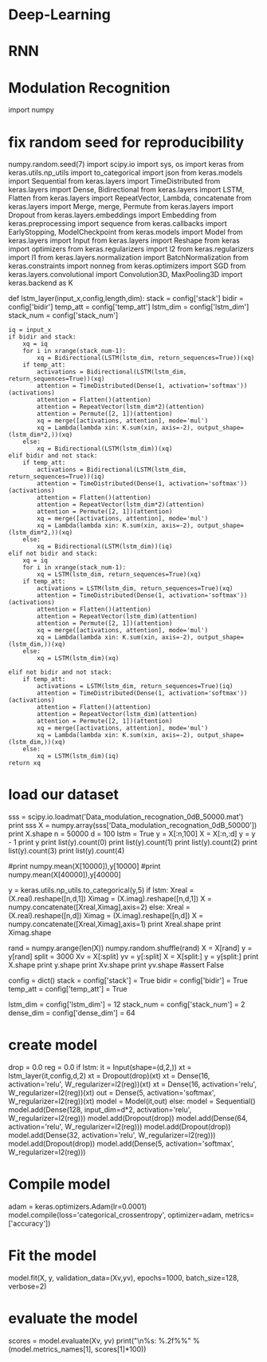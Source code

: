 # Deep-Learning
# RNN
# Modulation Recognition


import numpy
# fix random seed for reproducibility
numpy.random.seed(7)
import scipy.io
import sys, os
import keras
from keras.utils.np_utils import to_categorical
import json
from keras.models import Sequential
from keras.layers import TimeDistributed
from keras.layers import Dense, Bidirectional
from keras.layers import LSTM, Flatten
from keras.layers import RepeatVector, Lambda, concatenate
from keras.layers import Merge, merge, Permute
from keras.layers import Dropout
from keras.layers.embeddings import Embedding
from keras.preprocessing import sequence
from keras.callbacks import EarlyStopping, ModelCheckpoint
from keras.models import Model
from keras.layers import Input
from keras.layers import Reshape
from keras import optimizers
from keras.regularizers import l2
from keras.regularizers import l1
from keras.layers.normalization import BatchNormalization
from keras.constraints import nonneg
from keras.optimizers import SGD
from keras.layers.convolutional import Convolution3D, MaxPooling3D
import keras.backend as K


def lstm_layer(input_x,config,length,dim):
    stack = config['stack']
    bidir = config['bidir']
    temp_att = config['temp_att']
    lstm_dim = config['lstm_dim']
    stack_num = config['stack_num']

    iq = input_x
    if bidir and stack:
        xq = iq
        for i in xrange(stack_num-1):
            xq = Bidirectional(LSTM(lstm_dim, return_sequences=True))(xq)
        if temp_att:
            activations = Bidirectional(LSTM(lstm_dim, return_sequences=True))(xq)
            attention = TimeDistributed(Dense(1, activation='softmax'))(activations)
            attention = Flatten()(attention)
            attention = RepeatVector(lstm_dim*2)(attention)
            attention = Permute([2, 1])(attention)
            xq = merge([activations, attention], mode='mul')
            xq = Lambda(lambda xin: K.sum(xin, axis=-2), output_shape=(lstm_dim*2,))(xq)
        else:
            xq = Bidirectional(LSTM(lstm_dim))(xq)
    elif bidir and not stack:
        if temp_att:
            activations = Bidirectional(LSTM(lstm_dim, return_sequences=True))(iq)
            attention = TimeDistributed(Dense(1, activation='softmax'))(activations)
            attention = Flatten()(attention)
            attention = RepeatVector(lstm_dim*2)(attention)
            attention = Permute([2, 1])(attention)
            xq = merge([activations, attention], mode='mul')
            xq = Lambda(lambda xin: K.sum(xin, axis=-2), output_shape=(lstm_dim*2,))(xq)
        else:
            xq = Bidirectional(LSTM(lstm_dim))(iq)
    elif not bidir and stack:
        xq = iq
        for i in xrange(stack_num-1):
            xq = LSTM(lstm_dim, return_sequences=True)(xq)
        if temp_att:
            activations = LSTM(lstm_dim, return_sequences=True)(xq)
            attention = TimeDistributed(Dense(1, activation='softmax'))(activations)
            attention = Flatten()(attention)
            attention = RepeatVector(lstm_dim)(attention)
            attention = Permute([2, 1])(attention)
            xq = merge([activations, attention], mode='mul')
            xq = Lambda(lambda xin: K.sum(xin, axis=-2), output_shape=(lstm_dim,))(xq)
        else:
            xq = LSTM(lstm_dim)(xq)

    elif not bidir and not stack:
        if temp_att:
            activations = LSTM(lstm_dim, return_sequences=True)(iq)
            attention = TimeDistributed(Dense(1, activation='softmax'))(activations)
            attention = Flatten()(attention)
            attention = RepeatVector(lstm_dim)(attention)
            attention = Permute([2, 1])(attention)
            xq = merge([activations, attention], mode='mul')
            xq = Lambda(lambda xin: K.sum(xin, axis=-2), output_shape=(lstm_dim,))(xq)
        else:
            xq = LSTM(lstm_dim)(iq)
    return xq

# load our dataset
sss = scipy.io.loadmat('Data_modulation_recognation_0dB_50000.mat')
print sss
X = numpy.array(sss['Data_modulation_recognation_0dB_50000'])
print X.shape
n = 50000
d = 100
lstm = True
y = X[:n,100]
X = X[:n,:d]
y = y - 1
print y
print list(y).count(0)
print list(y).count(1)
print list(y).count(2)
print list(y).count(3)
print list(y).count(4)

#print numpy.mean(X[10000]),y[10000]
#print numpy.mean(X[40000]),y[40000]

y = keras.utils.np_utils.to_categorical(y,5)
if lstm:
	Xreal = (X.real).reshape([n,d,1])
	Ximag = (X.imag).reshape([n,d,1])
	X = numpy.concatenate([Xreal,Ximag],axis=2)
else:
	Xreal = (X.real).reshape([n,d])
	Ximag = (X.imag).reshape([n,d])
	X = numpy.concatenate([Xreal,Ximag],axis=1)
print Xreal.shape
print Ximag.shape

rand = numpy.arange(len(X))
numpy.random.shuffle(rand)
X = X[rand]
y = y[rand]
split = 3000
Xv = X[:split]
yv = y[:split]
X = X[split:]
y = y[split:]
print X.shape
print y.shape
print Xv.shape
print yv.shape
#assert False

config = dict()
stack = config['stack'] = True
bidir = config['bidir'] = True
temp_att = config['temp_att'] = True

lstm_dim = config['lstm_dim'] = 12
stack_num = config['stack_num'] = 2
dense_dim = config['dense_dim'] = 64

# create model
drop = 0.0
reg = 0.0
if lstm:
	it = Input(shape=(d,2,))
        xt = lstm_layer(it,config,d,2)
	xt = Dropout(drop)(xt)
	xt = Dense(16, activation='relu', W_regularizer=l2(reg))(xt)
	xt = Dense(16, activation='relu', W_regularizer=l2(reg))(xt)
        out = Dense(5, activation='softmax', W_regularizer=l2(reg))(xt)
	model = Model(it,out)
else:
	model = Sequential()
	model.add(Dense(128, input_dim=d*2, activation='relu', W_regularizer=l2(reg)))
	model.add(Dropout(drop))
	model.add(Dense(64, activation='relu', W_regularizer=l2(reg)))
	model.add(Dropout(drop))
	model.add(Dense(32, activation='relu', W_regularizer=l2(reg)))
	model.add(Dropout(drop))
	model.add(Dense(5, activation='softmax', W_regularizer=l2(reg)))

# Compile model
adam = keras.optimizers.Adam(lr=0.0001)
model.compile(loss='categorical_crossentropy', optimizer=adam, metrics=['accuracy'])

# Fit the model
model.fit(X, y, validation_data=(Xv,yv), epochs=1000, batch_size=128, verbose=2)
# evaluate the model
scores = model.evaluate(Xv, yv)
print("\n%s: %.2f%%" % (model.metrics_names[1], scores[1]*100))
